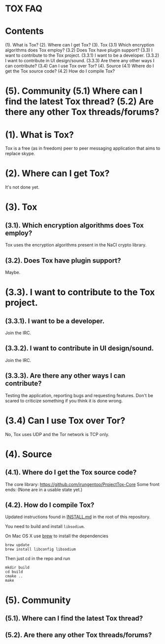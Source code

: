 TOX FAQ
=======
 
Contents
========
 
(1). What is Tox?
(2). Where can I get Tox?
(3). Tox
(3.1) Which encryption algorithms does Tox employ?
(3.2) Does Tox have plugin support?
(3.3) I want to contribute to the Tox project.
(3.3.1) I want to be a developer.
(3.3.2) I want to contribute in UI design/sound.
(3.3.3) Are there any other ways I can contribute?
(3.4) Can I use Tox over Tor?
(4). Source
(4.1) Where do I get the Tox source code?
(4.2) How do I compile Tox?
 
(5). Community
(5.1) Where can I find the latest Tox thread?
(5.2) Are there any other Tox threads/forums?
===============================================================================
 
(1). What is Tox?
=================
Tox is a free (as in freedom) peer to peer messaging application that aims to 
replace skype.

(2). Where can I get Tox?
========================
It's not done yet.

(3). Tox
=======
(3.1). Which encryption algorithms does Tox employ?
--------------------------------------------------
Tox uses the encryption algorithms present in the NaCl crypto library.

(3.2). Does Tox have plugin support?
-----------------------------------
Maybe.

(3.3). I want to contribute to the Tox project.
==============================================
(3.3.1). I want to be a developer.
---------------------------------
Join the IRC.

(3.3.2). I want to contribute in UI design/sound.
------------------------------------------------
Join the IRC.

(3.3.3). Are there any other ways I can contribute?
--------------------------------------------------
Testing the application, reporting bugs and requesting features. Don't be 
scared to criticize something if you think it is done wrong.

(3.4) Can I use Tox over Tor?
=============================
No, Tox uses UDP and the Tor network is TCP only.

(4). Source
===========
(4.1). Where do I get the Tox source code?
-----------------------------------------
The core library: https://github.com/irungentoo/ProjectTox-Core
Some front ends:
(None are in a usable state yet.)

(4.2). How do I compile Tox?
---------------------------

Updated instructions found in [INSTALL.md](/irungentoo/ProjectTox-Core/blob/master/INSTALL.md) in the root of this repository.

You need to build and install `libsodium`.

On Mac OS X use [brew](http://brew.sh/) to install the dependencies

    brew update
    brew install libconfig libsodium

Then just cd in the repo and run

    mkdir build
    cd build
    cmake ..
    make

(5). Community
==============
(5.1). Where can I find the latest Tox thread?
---------------------------------------------


(5.2). Are there any other Tox threads/forums?
---------------------------------------------
